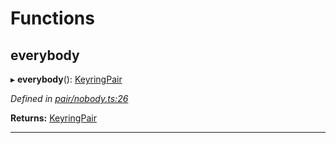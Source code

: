 

# Functions

<a id="everybody"></a>

##  everybody

▸ **everybody**(): [KeyringPair](../interfaces/_types_.keyringpair.md)

*Defined in [pair/nobody.ts:26](https://github.com/polkadot-js/common/blob/88a73dd/packages/keyring/src/pair/nobody.ts#L26)*

**Returns:** [KeyringPair](../interfaces/_types_.keyringpair.md)

___

